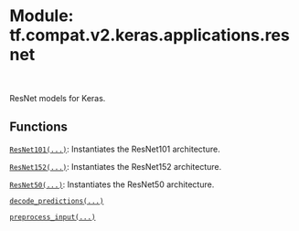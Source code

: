 <div itemscope itemtype="http://developers.google.com/ReferenceObject">
<meta itemprop="name" content="tf.compat.v2.keras.applications.resnet" />
<meta itemprop="path" content="Stable" />
</div>

# Module: tf.compat.v2.keras.applications.resnet


<table class="tfo-notebook-buttons tfo-api" align="left">
</table>



ResNet models for Keras.



## Functions

[`ResNet101(...)`](../../../../../tf/keras/applications/ResNet101.md): Instantiates the ResNet101 architecture.

[`ResNet152(...)`](../../../../../tf/keras/applications/ResNet152.md): Instantiates the ResNet152 architecture.

[`ResNet50(...)`](../../../../../tf/keras/applications/ResNet50.md): Instantiates the ResNet50 architecture.

[`decode_predictions(...)`](../../../../../tf/keras/applications/resnet/decode_predictions.md)

[`preprocess_input(...)`](../../../../../tf/keras/applications/resnet/preprocess_input.md)



